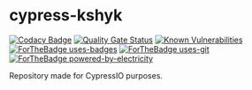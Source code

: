 # cypress-kshyk

[![Codacy Badge](https://api.codacy.com/project/badge/Grade/e59966098aa64bf7a6fe0b235bc9f47c)](https://app.codacy.com/gh/kshyk/cypress-kshyk?utm_source=github.com&utm_medium=referral&utm_content=kshyk/cypress-kshyk&utm_campaign=Badge_Grade)
[![Quality Gate Status](https://sonarcloud.io/api/project_badges/measure?project=kshyk_cypress-kshyk&metric=alert_status)](https://sonarcloud.io/dashboard?id=kshyk_cypress-kshyk)
[![Known Vulnerabilities](https://snyk.io/test/github/kshyk/cypress-kshyk/badge.svg)](https://snyk.io/test/github/kshyk/cypress-kshyk)
<br />
[![ForTheBadge uses-badges](http://ForTheBadge.com/images/badges/uses-badges.svg)](http://ForTheBadge.com)
[![ForTheBadge uses-git](http://ForTheBadge.com/images/badges/uses-git.svg)](https://GitHub.com/)
<br />
[![ForTheBadge powered-by-electricity](http://ForTheBadge.com/images/badges/powered-by-electricity.svg)](http://ForTheBadge.com)

Repository made for CypressIO purposes.
